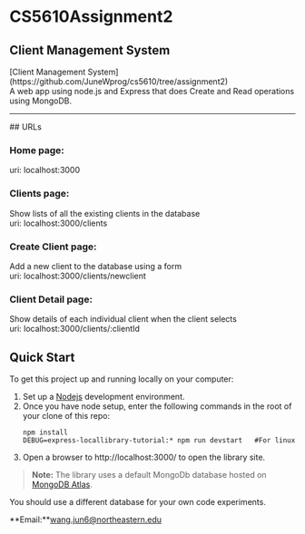 <h1>CS5610Assignment2</h1>

<h2>Client Management System</h2>
[Client Management System](https://github.com/JuneWprog/cs5610/tree/assignment2)<br>
A web app using node.js and Express that does Create and Read operations using MongoDB.
<hr>
## URLs
<h3>Home page: </h3>
uri: localhost:3000

<h3>Clients page: </h3>
Show lists of all the existing clients in the database<br>
uri: localhost:3000/clients
<h3>Create Client page: </h3>
Add a new client to the database using a form<br>
uri: localhost:3000/clients/newclient
<h3>Client Detail page: </h3>
Show details of each individual client when the client selects<br>
uri: localhost:3000/clients/:clientId

## Quick Start

To get this project up and running locally on your computer:

1. Set up a [Nodejs](https://wiki.developer.mozilla.org/en-US/docs/Learn/Server-side/Express_Nodejs/development_environment) development environment.
1. Once you have node setup, enter the following commands in the root of your clone of this repo:
   ```
   npm install
   DEBUG=express-locallibrary-tutorial:* npm run devstart   #For linux
   ```
1. Open a browser to http://localhost:3000/ to open the library site.

> **Note:** The library uses a default MongoDb database hosted on [MongoDB Atlas](https://www.mongodb.com/cloud/atlas). <br>

You should use a different database for your own code experiments.

**Email:**wang.jun6@northeastern.edu
